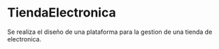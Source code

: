 # TiendaElectronica
Se realiza el diseño de una plataforma para la gestion de una tienda de electronica.
